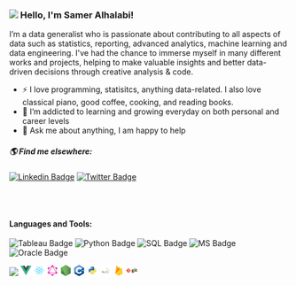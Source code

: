### <img src="https://media.giphy.com/media/hvRJCLFzcasrR4ia7z/giphy.gif" width="30px"> Hello, I'm Samer Alhalabi!

I’m a data generalist who is passionate about contributing to all aspects of data such as statistics, reporting, advanced analytics, machine learning and data engineering. I've had the chance to immerse myself in many different works and projects, helping to make valuable insights and better data-driven decisions through creative analysis & code.


- ⚡ I love programming, statisitcs, anything data-related. I also love classical piano, good coffee, cooking, and reading books.
- 🌱 I’m addicted to learning and growing everyday on both personal and career levels
- 💬 Ask me about anything, I am happy to help

##### 🌎 Find me elsewhere:
[![Linkedin Badge](https://img.shields.io/badge/-LinkedIn-blue?style=flat-square&logo=Linkedin&logoColor=white&link=https://https://www.linkedin.com/in/sameralhalabi/)](https://www.linkedin.com/in/sameralhalabi/)  [![Twitter Badge](https://img.shields.io/badge/-Twitter-1ca0f1?style=flat-square&labelColor=1ca0f1&logo=twitter&logoColor=white&link=https://twitter.com/SamerAlHalabi4)](https://twitter.com/SamerAlHalabi4)


<br />
<br />


#### Languages and Tools: 
![Tableau Badge](https://img.shields.io/badge/-Tableau-blue?style=flat-square&logo=Tableau&logoColor=white&link)
![Python Badge](https://img.shields.io/badge/-Python-black?style=flat-square&logo=Python&logoColor=yellow&link)
![SQL Badge](https://img.shields.io/badge/-SQL-black?style=flat-square&logo=SQL&logoColor=yellow&link)
![MS Badge](https://img.shields.io/badge/-Microsoft%20Products-blue?style=flat-square&logo=Microsoft&logoColor=white&link)
![Oracle Badge](https://img.shields.io/badge/-Oracle%20Products-red?style=flat-square&logo=Oracle&logoColor=white&link)

<code><img height="20" src="https://raw.githubusercontent.com/github/explore/80688e429a7d4ef2fca1e82350fe8e3517d3494d/topics/tableau/tableau.png"></code>
<code><img height="20" src="https://raw.githubusercontent.com/github/explore/80688e429a7d4ef2fca1e82350fe8e3517d3494d/topics/vue/vue.png"></code>
<code><img height="20" src="https://raw.githubusercontent.com/github/explore/80688e429a7d4ef2fca1e82350fe8e3517d3494d/topics/react/react.png"></code>
<code><img height="20" src="https://raw.githubusercontent.com/github/explore/5c058a388828bb5fde0bcafd4bc867b5bb3f26f3/topics/graphql/graphql.png"></code>
<code><img height="20" src="https://raw.githubusercontent.com/github/explore/80688e429a7d4ef2fca1e82350fe8e3517d3494d/topics/nodejs/nodejs.png"></code>
<code><img height="20" src="https://raw.githubusercontent.com/github/explore/80688e429a7d4ef2fca1e82350fe8e3517d3494d/topics/cpp/cpp.png"></code>
<code><img height="20" src="https://raw.githubusercontent.com/github/explore/80688e429a7d4ef2fca1e82350fe8e3517d3494d/topics/python/python.png"></code>
<code><img height="20" src="https://raw.githubusercontent.com/github/explore/80688e429a7d4ef2fca1e82350fe8e3517d3494d/topics/mysql/mysql.png"></code>
<code><img height="20" src="https://raw.githubusercontent.com/github/explore/80688e429a7d4ef2fca1e82350fe8e3517d3494d/topics/firebase/firebase.png"></code>
<code><img height="20" src="https://raw.githubusercontent.com/github/explore/80688e429a7d4ef2fca1e82350fe8e3517d3494d/topics/git/git.png"></code>

  
